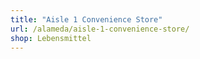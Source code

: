 ```yaml
---
title: "Aisle 1 Convenience Store"
url: /alameda/aisle-1-convenience-store/
shop: Lebensmittel
---
```

